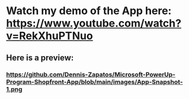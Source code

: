# Watch my demo of the App here: https://www.youtube.com/watch?v=RekXhuPTNuo
## Here is a preview:
### https://github.com/Dennis-Zapatos/Microsoft-PowerUp-Program-Shopfront-App/blob/main/images/App-Snapshot-1.png
